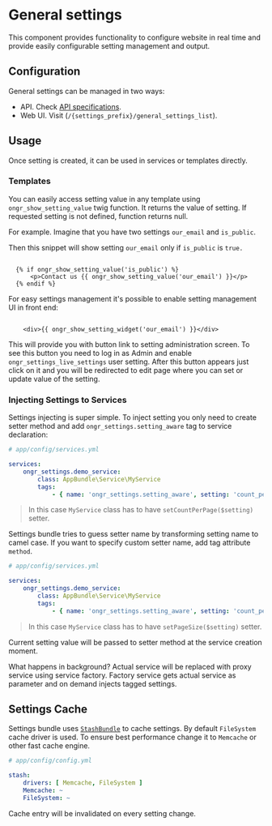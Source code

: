 # General settings

This component provides functionality to configure website in real time and provide easily configurable setting management and output.


## Configuration

General settings can be managed in two ways:
 * API. Check [API specifications](api.md).
 * Web UI. Visit (`/{settings_prefix}/general_settings_list`).


## Usage

Once setting is created, it can be used in services or templates directly.


### Templates

You can easily access setting value in any template using `ongr_show_setting_value` twig function. It returns the value of setting. If requested setting is not defined, function returns null.

For example. Imagine that you have two settings `our_email` and `is_public`.

Then this snippet will show setting `our_email` only if `is_public` is `true.`

```twig

  {% if ongr_show_setting_value('is_public') %}
      <p>Contact us {{ ongr_show_setting_value('our_email') }}</p>
  {% endif %}

```

For easy settings management it's possible to enable setting management UI in front end:

```twig

    <div>{{ ongr_show_setting_widget('our_email') }}</div>
```

This will provide you with button link to setting administration screen.
To see this button you need to log in as Admin and enable `ongr_settings_live_settings` user setting.
After this button appears just click on it and you will be redirected to edit page where you can set or update value of the setting.


### Injecting Settings to Services

Settings injecting is super simple. To inject setting you only need to create setter method and add `ongr_settings.setting_aware` tag to service declaration:

```yaml
# app/config/services.yml

services:
    ongr_settings.demo_service:
        class: AppBundle\Service\MyService
        tags:
            - { name: 'ongr_settings.setting_aware', setting: 'count_per_page' }

```
> In this case `MyService` class has to have `setCountPerPage($setting)` setter.

Settings bundle tries to guess setter name by transforming setting name to camel case. If you want to specify custom setter name, add tag attribute `method`.

```yaml
# app/config/services.yml

services:
    ongr_settings.demo_service:
        class: AppBundle\Service\MyService
        tags:
            - { name: 'ongr_settings.setting_aware', setting: 'count_per_page', method: setPageSize }

```
> In this case `MyService` class has to have `setPageSize($setting)` setter.

Current setting value will be passed to setter method at the service creation moment.

What happens in background? Actual service will be replaced with proxy service using service factory. Factory service gets actual service as parameter and on demand injects tagged settings.


## Settings Cache

Settings bundle uses [`StashBundle`](https://github.com/tedious/TedivmStashBundle) to cache settings.
By default `FileSystem` cache driver is used. To ensure best performance change it to `Memcache`
or other fast cache engine.

```yaml
# app/config/config.yml

stash:
    drivers: [ Memcache, FileSystem ]
    Memcache: ~
    FileSystem: ~

```

Cache entry will be invalidated on every setting change.
